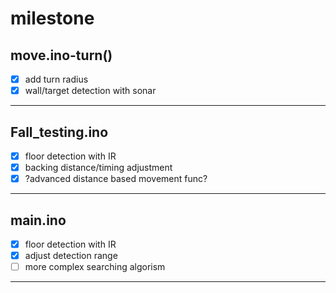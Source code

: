 # milestone
## move.ino-turn()
- [x] add turn radius
- [x] wall/target detection with sonar
------------

## Fall_testing.ino
- [x] floor detection with IR
- [x] backing distance/timing adjustment
- [x] ?advanced distance based movement func?
------------

## main.ino
- [x] floor detection with IR
- [x] adjust detection range
- [ ] more complex searching algorism
------------
